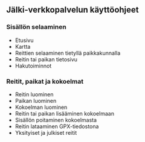 ## Jälki-verkkopalvelun käyttöohjeet

### Sisällön selaaminen

- Etusivu
- Kartta
- Reittien selaaminen tietyllä paikkakunnalla
- Reitin tai paikan tietosivu
- Hakutoiminnot

### Reitit, paikat ja kokoelmat

- Reitin luominen
- Paikan luominen
- Kokoelman luominen
- Reitin tai paikan lisääminen kokoelmaan
- Sisällön poitaminen kokoelmasta
- Reitin lataaminen GPX-tiedostona
- Yksityiset ja julkiset reitit

